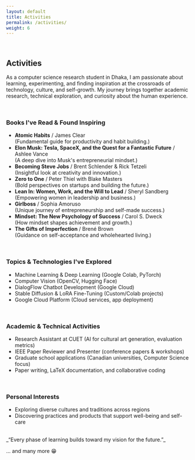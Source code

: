```yaml
---
layout: default
title: Activities 
permalink: /activities/
weight: 6
---
```

<br/>

## **Activities**
As a computer science research student in Dhaka, I am passionate about learning, experimenting, and finding inspiration at the crossroads of technology, culture, and self-growth. My journey brings together academic research, technical exploration, and curiosity about the human experience.

<br/>

### Books I've Read & Found Inspiring
- **Atomic Habits** / James Clear  
  (Fundamental guide for productivity and habit building.)
- **Elon Musk: Tesla, SpaceX, and the Quest for a Fantastic Future** / Ashlee Vance  
  (A deep dive into Musk's entrepreneurial mindset.)
- **Becoming Steve Jobs** / Brent Schlender & Rick Tetzeli  
  (Insightful look at creativity and innovation.)
- **Zero to One** / Peter Thiel with Blake Masters  
  (Bold perspectives on startups and building the future.)
- **Lean In: Women, Work, and the Will to Lead** / Sheryl Sandberg  
  (Empowering women in leadership and business.)
- **Girlboss** / Sophia Amoruso  
  (Unique journey of entrepreneurship and self-made success.)
- **Mindset: The New Psychology of Success** / Carol S. Dweck  
  (How mindset shapes achievement and growth.)
- **The Gifts of Imperfection** / Brené Brown  
  (Guidance on self-acceptance and wholehearted living.)

<br/>

### Topics & Technologies I've Explored
- Machine Learning & Deep Learning (Google Colab, PyTorch)
- Computer Vision (OpenCV, Hugging Face)
- DialogFlow Chatbot Development (Google Cloud)
- Stable Diffusion & LoRA Fine-Tuning (Custom/Colab projects)
- Google Cloud Platform (Cloud services, app deployment)

<br/>

### Academic & Technical Activities
- Research Assistant at CUET (AI for cultural art generation, evaluation metrics)
- IEEE Paper Reviewer and Presenter (conference papers & workshops)
- Graduate school applications (Canadian universities, Computer Science focus)
- Paper writing, LaTeX documentation, and collaborative coding

<br/>

### Personal Interests
- Exploring diverse cultures and traditions across regions
- Discovering practices and products that support well-being and self-care

<br/>
_“Every phase of learning builds toward my vision for the future.”_


... and many more :grin: